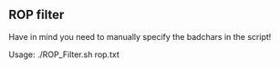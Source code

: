 ## ROP filter


Have in mind you need to manually specify the badchars in the script!

Usage: ./ROP_Filter.sh rop.txt
